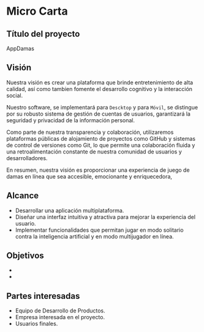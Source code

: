 # Micro Carta

## Título del proyecto
AppDamas

## Visión
Nuestra visión es crear una plataforma que brinde entretenimiento de alta calidad, así como tambien fomente el desarrollo cognitivo y la interacción social.

Nuestro software, se implementará para `Descktop` y para `Móvil`, se distingue por su robusto sistema de gestión de cuentas de usuarios, garantizará la seguridad y privacidad de la información personal.

Como parte de nuestra transparencia y colaboración, utilizaremos plataformas públicas de alojamiento de proyectos como GitHub y sistemas de control de versiones como Git, lo que permite una colaboración fluida y una retroalimentación constante de nuestra comunidad de usuarios y desarrolladores.

En resumen, nuestra visión es proporcionar una experiencia de juego de damas en línea que sea accesible, emocionante y enriquecedora,

## Alcance
- Desarrollar una aplicación multiplataforma.
- Diseñar una interfaz intuitiva y atractiva para mejorar la experiencia del usuario.
- Implementar funcionalidades que permitan jugar en modo solitario contra la inteligencia artificial y en modo multijugador en línea.

## Objetivos
- 
- 

## Partes interesadas
- Equipo de Desarrollo de Productos.
- Empresa interesada en el proyecto.
- Usuarios finales.
